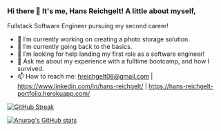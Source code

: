 ### Hi there 👋 It's me, Hans Reichgelt! A little about myself, 

Fullstack Software Engineer pursuing my second career! 


- 🔭 I’m currently working on creating a photo storage solution. 
- 🌱 I’m currently going back to the basics.
- 🤔 I’m looking for help landing my first role as a software engineer! 
- 💬 Ask me about my experience with a fulltime bootcamp, and how I survived.
- 📫 How to reach me: hreichgelt06@gmail.com | https://www.linkedin.com/in/hans-reichgelt/ | https://hans-reichgelt-portfolio.herokuapp.com/


[![GitHub Streak](http://github-readme-streak-stats.herokuapp.com?user=hreichgelt&theme=dracula)](https://git.io/streak-stats)

[![Anurag's GitHub stats](https://github-readme-stats.vercel.app/api?username=hreichgelt&theme=dracula)](https://github.com/hreichgelt/github-readme-stats)
